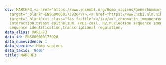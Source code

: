 ```yaml
---
csv: MARCHF3,<a href="https://www.ensembl.org/Homo_sapiens/Gene/Summary?db=core;g=ENSG00000173926"
  target="_blank">ENSG00000173926</a>,<a href="https://www.ncbi.nlm.nih.gov/pubmed/22863008"
  target="_blank"><i class="fas fa-file"></i></a>",chromatin immunoprecipitation assay,direct
  interaction,breast epithelium, HME1 cell, R2,nucleotide sequence identification,nucleotide
  sequence identification,transcriptional regulation,
data_alias: MARCHF3
data_id: ENSG00000173926
data_numevidence: 1
data_species: Homo sapiens
data_taxid: '9606'
title: MARCHF3
---
```

